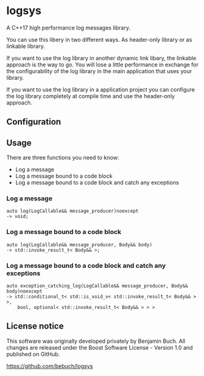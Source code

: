 # logsys

A C++17 high performance log messages library.

You can use this libery in two different ways. As header-only library or as linkable library.

If you want to use the log library in another dynamic link libary, the linkable approach is the way to go. You will lose a little performance in exchange for the configurability of the log library in the main application that uses your library.

If you want to use the log library in a application project you can configure the log library completely at compile time and use the header-only approach.

## Configuration

## Usage

There are three functions you need to know:

- Log a message
- Log a message bound to a code block
- Log a message bound to a code block and catch any exceptions

### Log a message

```
auto log(LogCallable&& message_producer)noexcept
-> void;
```

### Log a message bound to a code block

```
auto log(LogCallable&& message_producer, Body&& body)
-> std::invoke_result_t< Body&& >;
```

### Log a message bound to a code block and catch any exceptions

```
auto exception_catching_log(LogCallable&& message_producer, Body&& body)noexcept
-> std::conditional_t< std::is_void_v< std::invoke_result_t< Body&& > >,
    bool, optional< std::invoke_result_t< Body&& > > >
```

## License notice

This software was originally developed privately by Benjamin Buch. All changes are released under the Boost Software License - Version 1.0 and published on GitHub.

https://github.com/bebuch/logsys

